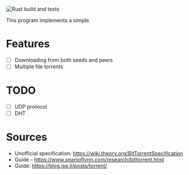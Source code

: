 ![Rust build and tests](https://github.com/TomasKralCZ/learntorrent/actions/workflows/rust.yml/badge.svg)

This program implements a simple

# Features
- [ ] Downloading from both seeds and peers
- [ ] Multiple file torrents

# TODO
- [ ] UDP protocol
- [ ] DHT

# Sources
- Unofficial specification: https://wiki.theory.org/BitTorrentSpecification <br/>
- Guide - https://www.seanjoflynn.com/research/bittorrent.html <br/>
- Guide: https://blog.jse.li/posts/torrent/ <br/>